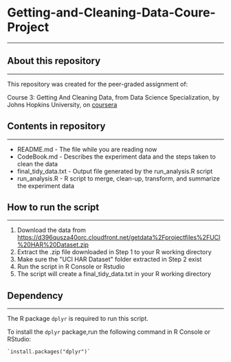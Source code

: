 # Getting-and-Cleaning-Data-Coure-Project
---------------------------
## About this repository
---------------------------
This repository was created for the peer-graded assignment of:

Course 3: Getting And Cleaning Data, from Data Science Specialization, by Johns Hopkins University, on [coursera](https://www.coursera.org/)

## Contents in repository
--------------------------
* README.md             - The file while you are reading now  
* CodeBook.md           - Describes the experiment data and the steps taken to clean the data  
* final_tidy_data.txt   - Output file generated by the run_analysis.R script  
* run_analysis.R        - R script to merge, clean-up, transform, and summarize the experiment data  

## How to run the script
--------------------------
1. Download the data from https://d396qusza40orc.cloudfront.net/getdata%2Fprojectfiles%2FUCI%20HAR%20Dataset.zip  
2. Extract the .zip file downloaded in Step 1 to your R working directory  
3. Make sure the "UCI HAR Dataset" folder extracted in Step 2 exist   
4. Run the script in R Console or Rstudio 
5. The script will create a final_tidy_data.txt in your R working directory  

## Dependency
--------------------------
The R package `dplyr` is required to run this script.  

To install the `dplyr` package,run the following command in R Console or RStudio:  

    `install.packages("dplyr")`  
